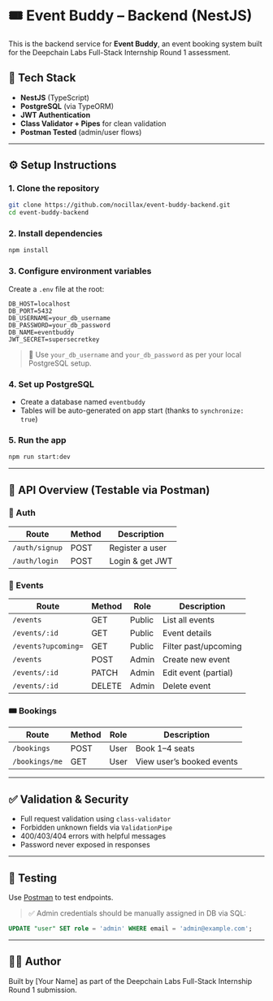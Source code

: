# 🎟️ Event Buddy – Backend (NestJS)

This is the backend service for **Event Buddy**, an event booking system built for the Deepchain Labs Full-Stack Internship Round 1 assessment.

## 🚀 Tech Stack

- **NestJS** (TypeScript)
- **PostgreSQL** (via TypeORM)
- **JWT Authentication**
- **Class Validator + Pipes** for clean validation
- **Postman Tested** (admin/user flows)

---

## ⚙️ Setup Instructions

### 1. Clone the repository

```bash
git clone https://github.com/nocillax/event-buddy-backend.git
cd event-buddy-backend
```

### 2. Install dependencies

```bash
npm install
```

### 3. Configure environment variables

Create a `.env` file at the root:

```
DB_HOST=localhost
DB_PORT=5432
DB_USERNAME=your_db_username
DB_PASSWORD=your_db_password
DB_NAME=eventbuddy
JWT_SECRET=supersecretkey
```

> 📝 Use `your_db_username` and `your_db_password` as per your local PostgreSQL setup.

### 4. Set up PostgreSQL

- Create a database named `eventbuddy`
- Tables will be auto-generated on app start (thanks to `synchronize: true`)

### 5. Run the app

```bash
npm run start:dev
```

---

## 📌 API Overview (Testable via Postman)

### 🔐 Auth

| Route             | Method | Description          |
|------------------|--------|----------------------|
| `/auth/signup`   | POST   | Register a user      |
| `/auth/login`    | POST   | Login & get JWT      |

### 📅 Events

| Route                | Method | Role    | Description              |
|---------------------|--------|---------|--------------------------|
| `/events`           | GET    | Public  | List all events          |
| `/events/:id`       | GET    | Public  | Event details            |
| `/events?upcoming=` | GET    | Public  | Filter past/upcoming     |
| `/events`           | POST   | Admin   | Create new event         |
| `/events/:id`       | PATCH  | Admin   | Edit event (partial)     |
| `/events/:id`       | DELETE | Admin   | Delete event             |

### 🎟 Bookings

| Route           | Method | Role  | Description                 |
|----------------|--------|-------|-----------------------------|
| `/bookings`    | POST   | User  | Book 1–4 seats              |
| `/bookings/me` | GET    | User  | View user’s booked events   |

---

## ✅ Validation & Security

- Full request validation using `class-validator`
- Forbidden unknown fields via `ValidationPipe`
- 400/403/404 errors with helpful messages
- Password never exposed in responses

---

## 🧪 Testing

Use [Postman](https://www.postman.com/) to test endpoints.

> ✅ Admin credentials should be manually assigned in DB via SQL:
```sql
UPDATE "user" SET role = 'admin' WHERE email = 'admin@example.com';
```

---

## 👨‍💻 Author

Built by [Your Name] as part of the Deepchain Labs Full-Stack Internship Round 1 submission.